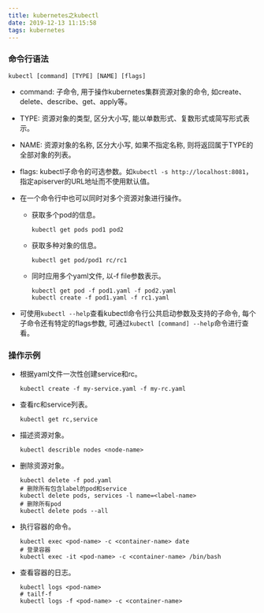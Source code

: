 ```yaml
---
title: kubernetes之kubectl
date: 2019-12-13 11:15:58
tags: kubernetes
---
```


### 命令行语法

```shell
kubectl [command] [TYPE] [NAME] [flags]
```

* command: 子命令, 用于操作kubernetes集群资源对象的命令, 如create、delete、describe、get、apply等。

* TYPE: 资源对象的类型, 区分大小写, 能以单数形式、复数形式或简写形式表示。

* NAME: 资源对象的名称, 区分大小写, 如果不指定名称, 则将返回属于TYPE的全部对象的列表。

* flags: kubectl子命令的可选参数。如`kubectl -s http://localhost:8081`， 指定apiserver的URL地址而不使用默认值。

* 在一个命令行中也可以同时对多个资源对象进行操作。

  * 获取多个pod的信息。

    ```shell
    kubectl get pods pod1 pod2
    ```

  * 获取多种对象的信息。

    ```shell
    kubectl get pod/pod1 rc/rc1
    ```

  * 同时应用多个yaml文件, 以-f file参数表示。

    ```shell
    kubectl get pod -f pod1.yaml -f pod2.yaml
    kubectl create -f pod1.yaml -f rc1.yaml
    ```

* 可使用`kubectl --help`查看kubectl命令行公共启动参数及支持的子命令, 每个子命令还有特定的flags参数, 可通过`kubectl [command] --help`命令进行查看。

### 操作示例

* 根据yaml文件一次性创建service和rc。

  ```shell
  kubectl create -f my-service.yaml -f my-rc.yaml
  ```

* 查看rc和service列表。

  ```shell
  kubectl get rc,service
  ```

* 描述资源对象。

  ```shell
  kubectl describle nodes <node-name>
  ```

* 删除资源对象。

  ```shell
  kubectl delete -f pod.yaml
  # 删除所有包含label的pod和service
  kubectl delete pods, services -l name=<label-name>
  # 删除所有pod
  kubectl delete pods --all
  ```

* 执行容器的命令。

  ```shell
  kubectl exec <pod-name> -c <container-name> date
  # 登录容器
  kubectl exec -it <pod-name> -c <container-name> /bin/bash
  ```

* 查看容器的日志。

  ```shell
  kubectl logs <pod-name>
  # tailf-f
  kubectl logs -f <pod-name> -c <container-name>
  ```


